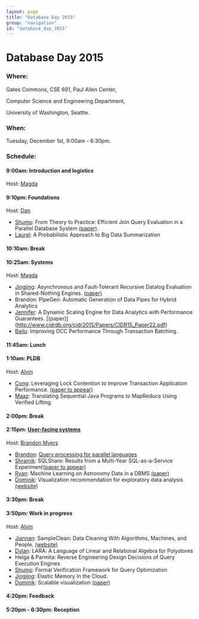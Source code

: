 ```yaml
---
layout: page
title: "Database Day 2015"
group: "navigation"
id: "database_day_2015"
---
```


# Database Day 2015

### **Where**: 

Gates Commons, CSE 691, Paul Allen Center,

Computer Science and Engineering Department,

University of Washington, Seattle.

### **When**: 

Tuesday, December 1st, 9:00am - 6:30pm.

### **Schedule**:

#### 9:00am: Introduction and logistics
Host: [Magda](http://www.cs.washington.edu/people/faculty/magda)

#### 9:10pm: Foundations
Host: [Dan](https://homes.cs.washington.edu/~suciu/)

- [Shumo](http://shumochu.com/): From Theory to Practice: Efficient Join Query Evaluation in a Parallel Database System [(paper)](https://homes.cs.washington.edu/~chushumo/files/sigmod_15_join.pdf).
- [Laurel](http://homes.cs.washington.edu/~ljorr1/): A Probabilistic Approach to Big Data Summarization

#### 10:10am: Break

#### 10:25am: Systems
Host: [Magda](http://www.cs.washington.edu/people/faculty/magda)

- [Jingjing](https://homes.cs.washington.edu/~jwang/): Asynchronous and Fault-Tolerant Recursive Datalog Evaluation in Shared-Nothing Engines. [(paper)](https://homes.cs.washington.edu/~jwang/publications/p2317-wang.pdf)
- Brandon: PipeGen: Automatic Generation of Data Pipes for Hybrid Analytics
- [Jennifer](http://homes.cs.washington.edu/~jortiz16/): A Dynamic Scaling Engine for Data Analytics with Performance Guarantees. [(paper)] (http://www.cidrdb.org/cidr2015/Papers/CIDR15_Paper22.pdf)
- [Bailu](http://www.cs.cornell.edu/~blding/): Improving OCC Performance Through Transaction Batching.

#### 11:45am: Lunch
 
#### 1:10am: PLDB
Host: [Alvin](http://homes.cs.washington.edu/~akcheung/)

- [Cong](http://homes.cs.washington.edu/~congy/): Leveraging Lock Contention to Improve Transaction Application Performance. [(paper to appear)](http://people.csail.mit.edu/congy/papers/vldb16_reorder.pdf)
- [Maaz](http://homes.cs.washington.edu/~maazsaf/): Translating Sequential Java Programs to MapReduce Using Verified Lifting.

#### 2:00pm: Break

#### 2:15pm: [User-facing systems](https://homes.cs.washington.edu/~bdmyers/papers/myers_dbday_15_user_facing_intro.pdf)
Host: [Brandon Myers](https://homes.cs.washington.edu/~bdmyers/)

- [Brandon](https://homes.cs.washington.edu/~bdmyers/): [Query processing for parallel languages](https://homes.cs.washington.edu/~bdmyers/papers/myers_dbday15.pdf)
- [Shrainik](https://homes.cs.washington.edu/~shrainik): SQLShare: Results from a Multi-Year SQL-as-a-Service Experiment[(paper to appear)](https://www.dropbox.com/s/835qvwhbclfuacw/paper.pdf?dl=0)
- [Ryan](https://homes.cs.washington.edu/~maas/):  Machine Learning on Astronomy Data in a DBMS [(paper)](http://homes.cs.washington.edu/~maas/papers/maas-myriagmm.pdf)
- [Dominik](https://homes.cs.washington.edu/~domoritz): Visualization recommendation for exploratory data analysis [(website)](https://idl.cs.washington.edu/papers/voyager)

#### 3:30pm: Break

#### 3:50pm: Work in progress
Host: [Alvin](http://homes.cs.washington.edu/~akcheung/)

- [Jiannan](http://www.cs.berkeley.edu/~jnwang/): SampleClean: Data Cleaning With Algorithms, Machines, and People. [(website)](http://sampleclean.org/)
- [Dylan](https://www.linkedin.com/in/dylanhutchison): LARA: A Language of Linear and Relational Algebra for Polystores
- Helga & Parmita: Reverse Engineering Design Decisions of Query Execution Engines
- [Shumo](http://shumochu.com/): Formal Verification Framework for Query Optimization
- [Jingjing](https://homes.cs.washington.edu/~jwang/): Elastic Memory In the Cloud.
- [Dominik](https://homes.cs.washington.edu/~domoritz): Scalable visualization [(paper)](http://www.interactive-analysis.org/papers/2015/moritz.pdf)

#### 4:20pm: Feedback

#### 5:20pm - 6:30pm: Reception

